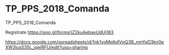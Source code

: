 # TP_PPS_2018_Comanda
TP_PPS_2018_Comanda

Registrate
https://goo.gl/forms/jZ2kuAebavUdUj163


https://docs.google.com/spreadsheets/d/1nk1voMplk4VpQ3R_nmYqD3kn0eXW3lus535L_qwjRFU/edit?usp=sharing
